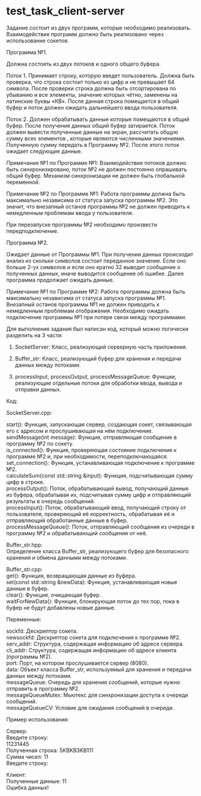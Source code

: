 # test_task_client-server

Задание состоит из двух программ, которые необходимо реализовать. Взаимодействие программ должно быть реализовано через использование сокетов.

Программа №1.

Должна состоять из двух потоков и одного общего буфера.

Поток 1. Принимает строку, которую введет пользователь. Должна быть проверка, что строка состоит только из цифр и не превышает 64 символа. После проверки строка должна быть отсортирована по убыванию и все элементы, значение которых чётно, заменены на латинские буквы «КВ». После данная строка помещается в общий буфер и поток должен ожидать дальнейшего ввода пользователя.

Поток 2. Должен обрабатывать данные которые помещаются в общий буфер. После получения данных общий буфер затирается.
Поток должен вывести полученные данные на экран, рассчитать общую сумму всех элементов , которые являются численными значениями. Полученную сумму передать в Программу №2. После этого поток ожидает следующие данные.

Примечание №1 по Программе №1: Взаимодействие потоков должно быть синхронизировано, поток №2 не должен постоянно опрашивать общий буфер. Механизм синхронизации не должен быть глобальной переменной.

Примечание №2 по Программе №1: Работа программы должна быть максимально независима от статуса запуска программы №2. Это значит, что внезапный останов программы №2 не должен приводить к немедленным проблемам ввода у пользователя.

При перезапуске программы №2 необходимо произвести передподключение.

Программа №2.

Ожидает данные от Программы №1. При получении данных происходит анализ из скольки символов состоит переданное значение. Если оно больше 2-ух символов и если оно кратно 32 выводит сообщение о полученных данных, иначе выводится сообщение об ошибке. Далее программа продолжает ожидать данные.

Примечание №1 по Программе №2: Работа программы должна быть максимально независима от статуса запуска программы №1.
Внезапный останов программы №1 не должен приводить к немедленным проблемам отображения. Необходимо ожидать подключение программы №1 при потере связи между программами.

Для выполнения задания был написан код, который можно логически разделить на 3 части:

1. SocketServer: Класс, реализующий серверную часть приложения.

2. Buffer_str: Класс, реализующий буфер для хранения и передачи данных между потоками.

3. processInput, processOutput, processMessageQueue: Функции, реализующие отдельные потоки для обработки ввода, вывода и отправки данных.

Код:

SocketServer.cpp:

start(): Функция, запускающая сервер, создающая сокет, связывающая его с адресом и прослушивающая на нём подключение.<br />
sendMessage(int message): Функция, отправляющая сообщение в программу №2 по сокету.<br />
is_connected(): Функция, проверяющая состояние подключения к программе №2 и, при необходимости, переподключающаяся.<br />
set_connection(): Функция, устанавливающая подключение к программе №2.<br />
calculateSum(const std::string &input): Функция, подсчитывающая сумму цифр в строке.<br />
processOutput(): Поток, обрабатывающий вывод, получающий данные из буфера, обрабатывая их, подсчитывая сумму цифр и отправляющий результаты в очередь сообщений.<br />
processInput(): Поток, обрабатывающий ввод, получающий строку от пользователя, проверяющий её корректность, обрабатывая её и отправляющий обработанные данные в буфер.<br />
processMessageQueue(): Поток, отправляющий сообщения из очереди в программу №2 и обрабатывающий сообщения от неё.<br />

Buffer_str.hpp:<br />
Определение класса Buffer_str, реализующего буфер для безопасного хранения и обмена данными между потоками.

Buffer_str.cpp:<br />
get(): Функция, возвращающая данные из буфера.<br />
set(const std::string &newData): Функция, устанавливающая новые данные в буфер.<br />
clear(): Функция, очищающая буфер.<br />
waitForNewData(): Функция, блокирующая поток до тех пор, пока в буфер не будут добавлены новые данные.<br />

Переменные:

sockfd: Дескриптор сокета.<br />
newsockfd: Дескриптор сокета для подключения к программе №2.<br />
serv_addr: Структура, содержащая информацию об адресе сервера.<br />
cli_addr: Структура, содержащая информацию об адресе клиента (программы №2).<br />
port: Порт, на котором прослушивается сервер (8080).<br />
data: Объект класса Buffer_str, используемый для хранения и передачи данных между потоками.<br />
messageQueue: Очередь для хранения сообщений, которые нужно отправить в программу №2.<br />
messageQueueMutex: Мьютекс для синхронизации доступа к очереди сообщений.<br />
messageQueueCV: Условие для ожидания сообщений в очереди.<br />

Пример использования:

Сервер:<br />
Введите строку: <br />
11231445<br />
Полученная строка: 5KBKB3KB111<br />
Сумма чисел: 11<br />
Введите строку:<br />

Клиент:<br />
Полученные данные: 11<br />
Ошибка данных!<br />



